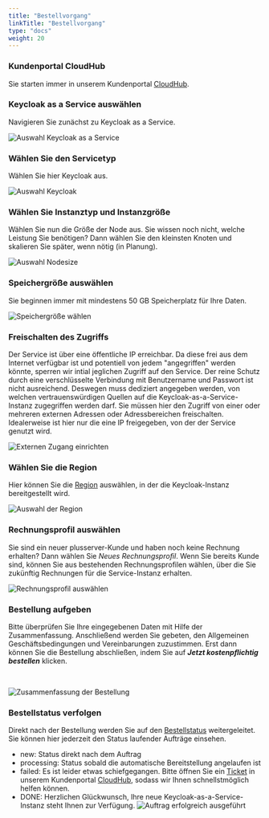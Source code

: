 ```yaml
---
title: "Bestellvorgang"
linkTitle: "Bestellvorgang"
type: "docs"
weight: 20
---
```


### Kundenportal CloudHub

Sie starten immer in unserem Kundenportal [CloudHub](https://customerservice.plusserver.com).

### Keycloak as a Service auswählen

Navigieren Sie zunächst zu Keycloak as a Service.

![Auswahl Keycloak as a Service](/images/content/04-msl/de/iam_keycloak/ordering/1-cloud_service_keycloak.png)

### Wählen Sie den Servicetyp

Wählen Sie hier Keycloak aus.

![Auswahl Keycloak](/images/content/04-msl/de/iam_keycloak/ordering/2-select_keycloak_version.png)

### Wählen Sie Instanztyp und Instanzgröße

Wählen Sie nun die Größe der Node aus. Sie wissen noch nicht, welche Leistung Sie benötigen? Dann wählen Sie den kleinsten Knoten und skalieren Sie später, wenn nötig (in Planung).

![Auswahl Nodesize](/images/content/04-msl/de/iam_keycloak/ordering/3-iam_keycloak-size.png)

### Speichergröße auswählen

Sie beginnen immer mit mindestens 50 GB Speicherplatz für Ihre Daten.

![Speichergröße wählen](/images/content/04-msl/de/iam_keycloak/ordering/4-select-storage-size.png)

### Freischalten des Zugriffs

Der Service ist über eine öffentliche IP erreichbar. Da diese frei aus dem Internet verfügbar ist und potentiell von jedem "angegriffen" werden könnte, sperren wir intial jeglichen Zugriff auf den Service. Der reine Schutz durch eine verschlüsselte Verbindung mit Benutzername und Passwort ist nicht ausreichend. Deswegen muss dediziert angegeben werden, von welchen vertrauenswürdigen Quellen auf die Keycloak-as-a-Service-Instanz zugegriffen werden darf.
Sie müssen hier den Zugriff von einer oder mehreren externen Adressen oder Adressbereichen freischalten. Idealerweise ist hier nur die eine IP freigegeben, von der der Service genutzt wird.

![Externen Zugang einrichten](/images/content/04-msl/de/iam_keycloak/ordering/5-selection-trusted-sources.png)

### Wählen Sie die Region

Hier können Sie die [Region](../../documentation/az/) auswählen, in der die Keycloak-Instanz bereitgestellt wird.

![Auswahl der Region](/images/content/04-msl/de/iam_keycloak/ordering/6-selection_region.png)

### Rechnungsprofil auswählen

Sie sind ein neuer plusserver-Kunde und haben noch keine Rechnung erhalten? Dann wählen Sie *Neues Rechnungsprofil*. Wenn Sie bereits Kunde sind, können Sie aus bestehenden Rechnungsprofilen wählen, über die Sie zukünftig Rechnungen für die Service-Instanz erhalten.

![Rechnungsprofil auswählen](/images/content/04-msl/de/iam_keycloak/ordering/7-selection-invoice-profile.png)

### Bestellung aufgeben

Bitte überprüfen Sie Ihre eingegebenen Daten mit Hilfe der Zusammenfassung. Anschließend werden Sie gebeten, den Allgemeinen Geschäftsbedingungen und Vereinbarungen zuzustimmen. Erst dann können Sie die Bestellung abschließen, indem Sie auf ***Jetzt kostenpflichtig bestellen*** klicken.

<br>

![Zusammenfassung der Bestellung](/images/content/04-msl/de/iam_keycloak/ordering/8-order-overview.png)

### Bestellstatus verfolgen

Direkt nach der Bestellung werden Sie auf den [Bestellstatus](https://customerservice.plusserver.com/order-status) weitergeleitet. Sie können hier jederzeit den Status laufender Aufträge einsehen.

* new: Status direkt nach dem Auftrag
* processing: Status sobald die automatische Bereitstellung angelaufen ist
* failed: Es ist leider etwas schiefgegangen. Bitte öffnen Sie ein [Ticket](https://customerservice.plusserver.com/support/ticket-create) in unserem Kundenportal [CloudHub](https://customerservice.plusserver.com), sodass wir Ihnen schnellstmöglich helfen können.
* DONE: Herzlichen Glückwunsch, Ihre neue Keycloak-as-a-Service-Instanz steht Ihnen zur Verfügung.
![Auftrag erfolgreich ausgeführt](/images/content/04-msl/de/iam_keycloak/ordering/10-order_status.png)
